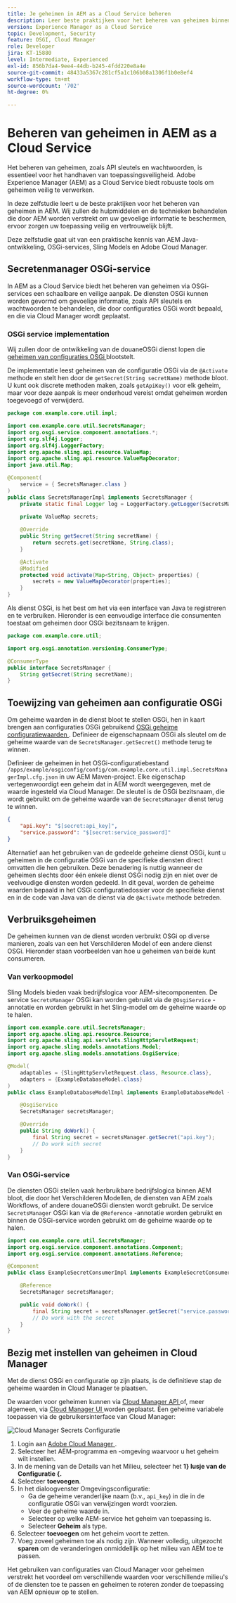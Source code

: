 ```yaml
---
title: Je geheimen in AEM as a Cloud Service beheren
description: Leer beste praktijken voor het beheren van geheimen binnen AEM as a Cloud Service, gebruikend hulpmiddelen en technieken die door AEM worden verstrekt om uw gevoelige informatie te beschermen, ervoor zorgen uw toepassing veilig en vertrouwelijk blijft.
version: Experience Manager as a Cloud Service
topic: Development, Security
feature: OSGI, Cloud Manager
role: Developer
jira: KT-15880
level: Intermediate, Experienced
exl-id: 856b7da4-9ee4-44db-b245-4fdd220e8a4e
source-git-commit: 48433a5367c281cf5a1c106b08a1306f1b0e8ef4
workflow-type: tm+mt
source-wordcount: '702'
ht-degree: 0%

---
```


# Beheren van geheimen in AEM as a Cloud Service

Het beheren van geheimen, zoals API sleutels en wachtwoorden, is essentieel voor het handhaven van toepassingsveiligheid. Adobe Experience Manager (AEM) as a Cloud Service biedt robuuste tools om geheimen veilig te verwerken.

In deze zelfstudie leert u de beste praktijken voor het beheren van geheimen in AEM. Wij zullen de hulpmiddelen en de technieken behandelen die door AEM worden verstrekt om uw gevoelige informatie te beschermen, ervoor zorgen uw toepassing veilig en vertrouwelijk blijft.

Deze zelfstudie gaat uit van een praktische kennis van AEM Java-ontwikkeling, OSGi-services, Sling Models en Adobe Cloud Manager.

## Secretenmanager OSGi-service

In AEM as a Cloud Service biedt het beheren van geheimen via OSGi-services een schaalbare en veilige aanpak. De diensten OSGi kunnen worden gevormd om gevoelige informatie, zoals API sleutels en wachtwoorden te behandelen, die door configuraties OSGi wordt bepaald, en die via Cloud Manager wordt geplaatst.

### OSGi service implementation

Wij zullen door de ontwikkeling van de douaneOSGi dienst lopen die [ geheimen van configuraties OSGi ](https://experienceleague.adobe.com/nl/docs/experience-manager-cloud-service/content/implementing/deploying/configuring-osgi#secret-configuration-values) blootstelt.

De implementatie leest geheimen van de configuratie OSGi via de `@Activate` methode en stelt hen door de `getSecret(String secretName)` methode bloot. U kunt ook discrete methoden maken, zoals `getApiKey()` voor elk geheim, maar voor deze aanpak is meer onderhoud vereist omdat geheimen worden toegevoegd of verwijderd.

```java
package com.example.core.util.impl;

import com.example.core.util.SecretsManager;
import org.osgi.service.component.annotations.*;
import org.slf4j.Logger;
import org.slf4j.LoggerFactory;
import org.apache.sling.api.resource.ValueMap;
import org.apache.sling.api.resource.ValueMapDecorator;
import java.util.Map;

@Component(
    service = { SecretsManager.class }
)
public class SecretsManagerImpl implements SecretsManager {
    private static final Logger log = LoggerFactory.getLogger(SecretsManagerImpl.class);
 
    private ValueMap secrets;

    @Override
    public String getSecret(String secretName) {
        return secrets.get(secretName, String.class);
    }

    @Activate
    @Modified
    protected void activate(Map<String, Object> properties) {
        secrets = new ValueMapDecorator(properties);
    }
}
```

Als dienst OSGi, is het best om het via een interface van Java te registreren en te verbruiken. Hieronder is een eenvoudige interface die consumenten toestaat om geheimen door OSGi bezitsnaam te krijgen.

```java
package com.example.core.util;

import org.osgi.annotation.versioning.ConsumerType;

@ConsumerType
public interface SecretsManager {
    String getSecret(String secretName);
}
```

## Toewijzing van geheimen aan configuratie OSGi

Om geheime waarden in de dienst bloot te stellen OSGi, hen in kaart brengen aan configuraties OSGi gebruikend [ OSGi geheime configuratiewaarden ](https://experienceleague.adobe.com/nl/docs/experience-manager-cloud-service/content/implementing/deploying/configuring-osgi#secret-configuration-values). Definieer de eigenschapnaam OSGi als sleutel om de geheime waarde van de `SecretsManager.getSecret()` methode terug te winnen.

Definieer de geheimen in het OSGi-configuratiebestand `/apps/example/osgiconfig/config/com.example.core.util.impl.SecretsManagerImpl.cfg.json` in uw AEM Maven-project. Elke eigenschap vertegenwoordigt een geheim dat in AEM wordt weergegeven, met de waarde ingesteld via Cloud Manager. De sleutel is de OSGi bezitsnaam, die wordt gebruikt om de geheime waarde van de `SecretsManager` dienst terug te winnen.

```json
{
    "api.key": "$[secret:api_key]",
    "service.password": "$[secret:service_password]"
}
```

Alternatief aan het gebruiken van de gedeelde geheime dienst OSGi, kunt u geheimen in de configuratie OSGi van de specifieke diensten direct omvatten die hen gebruiken. Deze benadering is nuttig wanneer de geheimen slechts door één enkele dienst OSGi nodig zijn en niet over de veelvoudige diensten worden gedeeld. In dit geval, worden de geheime waarden bepaald in het OSGi configuratiedossier voor de specifieke dienst en in de code van Java van de dienst via de `@Activate` methode betreden.

## Verbruiksgeheimen

De geheimen kunnen van de dienst worden verbruikt OSGi op diverse manieren, zoals van een het Verschilderen Model of een andere dienst OSGi. Hieronder staan voorbeelden van hoe u geheimen van beide kunt consumeren.

### Van verkoopmodel

Sling Models bieden vaak bedrijfslogica voor AEM-sitecomponenten. De service `SecretsManager` OSGi kan worden gebruikt via de `@OsgiService` -annotatie en worden gebruikt in het Sling-model om de geheime waarde op te halen.

```java
import com.example.core.util.SecretsManager;
import org.apache.sling.api.resource.Resource;
import org.apache.sling.api.servlets.SlingHttpServletRequest;
import org.apache.sling.models.annotations.Model;
import org.apache.sling.models.annotations.OsgiService;

@Model(
    adaptables = {SlingHttpServletRequest.class, Resource.class},
    adapters = {ExampleDatabaseModel.class}
)
public class ExampleDatabaseModelImpl implements ExampleDatabaseModel {

    @OsgiService
    SecretsManager secretsManager;

    @Override 
    public String doWork() {
        final String secret = secretsManager.getSecret("api.key");
        // Do work with secret
    }
}
```

### Van OSGi-service

De diensten OSGi stellen vaak herbruikbare bedrijfslogica binnen AEM bloot, die door het Verschilderen Modellen, de diensten van AEM zoals Workflows, of andere douaneOSGi diensten wordt gebruikt. De service `SecretsManager` OSGi kan via de `@Reference` -annotatie worden gebruikt en binnen de OSGi-service worden gebruikt om de geheime waarde op te halen.

```java
import com.example.core.util.SecretsManager;
import org.osgi.service.component.annotations.Component;
import org.osgi.service.component.annotations.Reference;

@Component
public class ExampleSecretConsumerImpl implements ExampleSecretConsumer {

    @Reference
    SecretsManager secretsManager;

    public void doWork() {
        final String secret = secretsManager.getSecret("service.password");
        // Do work with the secret
    }
}
```

## Bezig met instellen van geheimen in Cloud Manager

Met de dienst OSGi en configuratie op zijn plaats, is de definitieve stap de geheime waarden in Cloud Manager te plaatsen.

De waarden voor geheimen kunnen via [ Cloud Manager API ](https://developer.adobe.com/experience-cloud/cloud-manager/reference/api/#tag/Variables) of, meer algemeen, via [ Cloud Manager UI ](https://experienceleague.adobe.com/nl/docs/experience-manager-cloud-service/content/implementing/using-cloud-manager/environment-variables#overview) worden geplaatst. Een geheime variabele toepassen via de gebruikersinterface van Cloud Manager:

![ Cloud Manager Secrets Configuratie ](./assets/secrets/cloudmanager-configuration.png)

1. Login aan [ Adobe Cloud Manager ](https://my.cloudmanager.adobe.com).
1. Selecteer het AEM-programma en -omgeving waarvoor u het geheim wilt instellen.
1. In de mening van de Details van het Milieu, selecteer het **1&rbrace; lusje van de Configuratie &lbrace;.**
1. Selecteer **toevoegen**.
1. In het dialoogvenster Omgevingsconfiguratie:
   - Ga de geheime veranderlijke naam (b.v., `api_key`) in die in de configuratie OSGi van verwijzingen wordt voorzien.
   - Voer de geheime waarde in.
   - Selecteer op welke AEM-service het geheim van toepassing is.
   - Selecteer **Geheim** als type.
1. Selecteer **toevoegen** om het geheim voort te zetten.
1. Voeg zoveel geheimen toe als nodig zijn. Wanneer volledig, uitgezocht **sparen** om de veranderingen onmiddellijk op het milieu van AEM toe te passen.

Het gebruiken van configuraties van Cloud Manager voor geheimen verstrekt het voordeel om verschillende waarden voor verschillende milieu&#39;s of de diensten toe te passen en geheimen te roteren zonder de toepassing van AEM opnieuw op te stellen.
